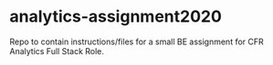 # analytics-assignment2020
Repo to contain instructions/files for a small BE assignment for CFR Analytics Full Stack Role.
